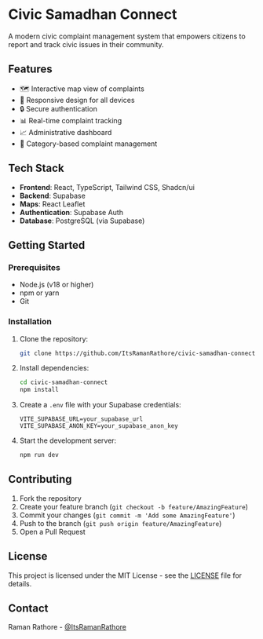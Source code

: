 # Civic Samadhan Connect

A modern civic complaint management system that empowers citizens to report and track civic issues in their community.

## Features

- 🗺️ Interactive map view of complaints
- 📱 Responsive design for all devices
- 🔒 Secure authentication
- 📊 Real-time complaint tracking
- 📈 Administrative dashboard
- 🎯 Category-based complaint management

## Tech Stack

- **Frontend**: React, TypeScript, Tailwind CSS, Shadcn/ui
- **Backend**: Supabase
- **Maps**: React Leaflet
- **Authentication**: Supabase Auth
- **Database**: PostgreSQL (via Supabase)

## Getting Started

### Prerequisites

- Node.js (v18 or higher)
- npm or yarn
- Git

### Installation

1. Clone the repository:
   ```bash
   git clone https://github.com/ItsRamanRathore/civic-samadhan-connect.git
   ```

2. Install dependencies:
   ```bash
   cd civic-samadhan-connect
   npm install
   ```

3. Create a `.env` file with your Supabase credentials:
   ```env
   VITE_SUPABASE_URL=your_supabase_url
   VITE_SUPABASE_ANON_KEY=your_supabase_anon_key
   ```

4. Start the development server:
   ```bash
   npm run dev
   ```

## Contributing

1. Fork the repository
2. Create your feature branch (`git checkout -b feature/AmazingFeature`)
3. Commit your changes (`git commit -m 'Add some AmazingFeature'`)
4. Push to the branch (`git push origin feature/AmazingFeature`)
5. Open a Pull Request

## License

This project is licensed under the MIT License - see the [LICENSE](LICENSE) file for details.

## Contact

Raman Rathore - [@ItsRamanRathore](https://github.com/ItsRamanRathore)